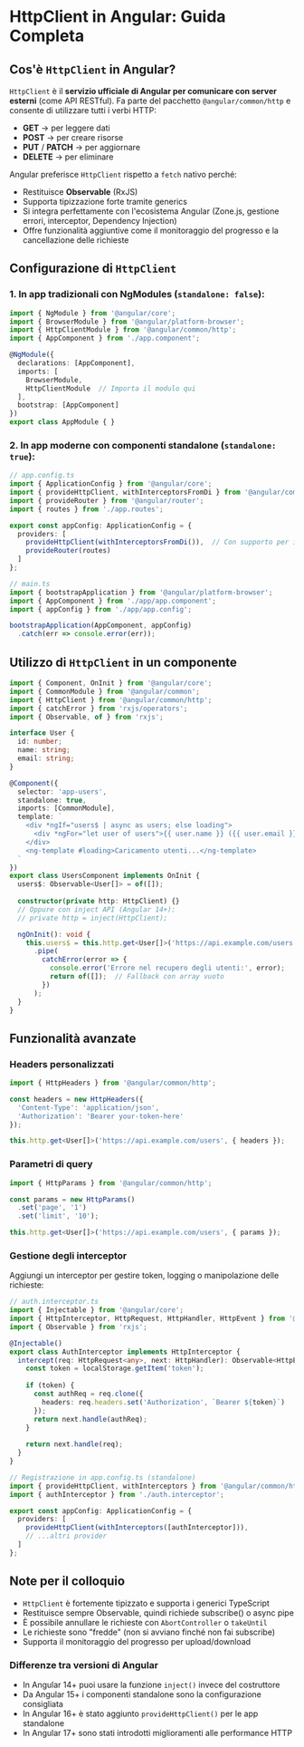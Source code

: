
# HttpClient in Angular: Guida Completa

## Cos'è `HttpClient` in Angular?
`HttpClient` è il **servizio ufficiale di Angular per comunicare con server esterni** (come API RESTful). Fa parte del pacchetto `@angular/common/http` e consente di utilizzare tutti i verbi HTTP:

* **GET** → per leggere dati
* **POST** → per creare risorse
* **PUT** / **PATCH** → per aggiornare
* **DELETE** → per eliminare

Angular preferisce `HttpClient` rispetto a `fetch` nativo perché:
- Restituisce **Observable** (RxJS)
- Supporta tipizzazione forte tramite generics
- Si integra perfettamente con l'ecosistema Angular (Zone.js, gestione errori, interceptor, Dependency Injection)
- Offre funzionalità aggiuntive come il monitoraggio del progresso e la cancellazione delle richieste

## Configurazione di `HttpClient`

### 1. In app tradizionali con NgModules (`standalone: false`):

```typescript
import { NgModule } from '@angular/core';
import { BrowserModule } from '@angular/platform-browser';
import { HttpClientModule } from '@angular/common/http';
import { AppComponent } from './app.component';

@NgModule({
  declarations: [AppComponent],
  imports: [
    BrowserModule,
    HttpClientModule  // Importa il modulo qui
  ],
  bootstrap: [AppComponent]
})
export class AppModule { }
```

### 2. In app moderne con componenti standalone (`standalone: true`):

```typescript
// app.config.ts
import { ApplicationConfig } from '@angular/core';
import { provideHttpClient, withInterceptorsFromDi } from '@angular/common/http';
import { provideRouter } from '@angular/router';
import { routes } from './app.routes';

export const appConfig: ApplicationConfig = {
  providers: [
    provideHttpClient(withInterceptorsFromDi()),  // Con supporto per interceptor
    provideRouter(routes)
  ]
};
```

```typescript
// main.ts
import { bootstrapApplication } from '@angular/platform-browser';
import { AppComponent } from './app/app.component';
import { appConfig } from './app/app.config';

bootstrapApplication(AppComponent, appConfig)
  .catch(err => console.error(err));
```

## Utilizzo di `HttpClient` in un componente

```typescript
import { Component, OnInit } from '@angular/core';
import { CommonModule } from '@angular/common';
import { HttpClient } from '@angular/common/http';
import { catchError } from 'rxjs/operators';
import { Observable, of } from 'rxjs';

interface User {
  id: number;
  name: string;
  email: string;
}

@Component({
  selector: 'app-users',
  standalone: true,
  imports: [CommonModule],
  template: `
    <div *ngIf="users$ | async as users; else loading">
      <div *ngFor="let user of users">{{ user.name }} ({{ user.email }})</div>
    </div>
    <ng-template #loading>Caricamento utenti...</ng-template>
  `
})
export class UsersComponent implements OnInit {
  users$: Observable<User[]> = of([]);
  
  constructor(private http: HttpClient) {}
  // Oppure con inject API (Angular 14+):
  // private http = inject(HttpClient);

  ngOnInit(): void {
    this.users$ = this.http.get<User[]>('https://api.example.com/users')
      .pipe(
        catchError(error => {
          console.error('Errore nel recupero degli utenti:', error);
          return of([]);  // Fallback con array vuoto
        })
      );
  }
}
```

## Funzionalità avanzate

### Headers personalizzati
```typescript
import { HttpHeaders } from '@angular/common/http';

const headers = new HttpHeaders({
  'Content-Type': 'application/json',
  'Authorization': 'Bearer your-token-here'
});

this.http.get<User[]>('https://api.example.com/users', { headers });
```

### Parametri di query
```typescript
import { HttpParams } from '@angular/common/http';

const params = new HttpParams()
  .set('page', '1')
  .set('limit', '10');

this.http.get<User[]>('https://api.example.com/users', { params });
```

### Gestione degli interceptor
Aggiungi un interceptor per gestire token, logging o manipolazione delle richieste:

```typescript
// auth.interceptor.ts
import { Injectable } from '@angular/core';
import { HttpInterceptor, HttpRequest, HttpHandler, HttpEvent } from '@angular/common/http';
import { Observable } from 'rxjs';

@Injectable()
export class AuthInterceptor implements HttpInterceptor {
  intercept(req: HttpRequest<any>, next: HttpHandler): Observable<HttpEvent<any>> {
    const token = localStorage.getItem('token');
    
    if (token) {
      const authReq = req.clone({
        headers: req.headers.set('Authorization', `Bearer ${token}`)
      });
      return next.handle(authReq);
    }
    
    return next.handle(req);
  }
}
```

```typescript
// Registrazione in app.config.ts (standalone)
import { provideHttpClient, withInterceptors } from '@angular/common/http';
import { authInterceptor } from './auth.interceptor';

export const appConfig: ApplicationConfig = {
  providers: [
    provideHttpClient(withInterceptors([authInterceptor])),
    // ...altri provider
  ]
};
```

## Note per il colloquio
- `HttpClient` è fortemente tipizzato e supporta i generici TypeScript
- Restituisce sempre Observable, quindi richiede subscribe() o async pipe
- È possibile annullare le richieste con `AbortController` o `takeUntil`
- Le richieste sono "fredde" (non si avviano finché non fai subscribe)
- Supporta il monitoraggio del progresso per upload/download

### Differenze tra versioni di Angular
- In Angular 14+ puoi usare la funzione `inject()` invece del costruttore
- Da Angular 15+ i componenti standalone sono la configurazione consigliata
- In Angular 16+ è stato aggiunto `provideHttpClient()` per le app standalone
- In Angular 17+ sono stati introdotti miglioramenti alle performance HTTP

